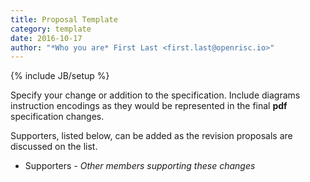 ```yaml
---
title: Proposal Template
category: template
date: 2016-10-17
author: "*Who you are* First Last <first.last@openrisc.io>"
---
```

{% include JB/setup %}

Specify your change or addition to the specification.  Include diagrams
instruction encodings as they would be represented in the final **pdf** 
specification changes.

Supporters, listed below, can be added as the revision proposals are
discussed on the list.

 - Supporters - *Other members supporting these changes*

